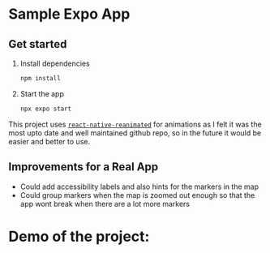 # Sample Expo App

## Get started

1. Install dependencies

   ```bash
   npm install
   ```

2. Start the app

   ```bash
   npx expo start
   ```

This project uses [`react-native-reanimated`](https://docs.swmansion.com/react-native-reanimated/) for animations as I felt it was the most upto date and well maintained github repo, so in the future it would be easier and better to use.

## Improvements for a Real App

- Could add accessibility labels and also hints for the markers in the map
- Could group markers when the map is zoomed out enough so that the app wont break when there are a lot more markers

# Demo of the project:
